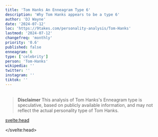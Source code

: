 ```yaml
---
title: 'Tom Hanks An Enneagram Type 6'
description: 'Why Tom Hanks appears to be a type 6'
author: 'DJ Wayne'
date: '2024-07-12'
loc: 'https://9takes.com/personality-analysis/Tom-Hanks'
lastmod: '2024-07-12'
changefreq: 'monthly'
priority: '0.6'
published: false
enneagram: 6
type: ['celebrity']
person: 'Tom-Hanks'
wikipedia: ''
twitter: ''
instagram: ''
tiktok: ''
---
```


<!--
    childhood and upbringing
    first big success
    style habits and quirks that relate to their personality type
    stressful moments in their life and how they handled them
    comfort- moments in their life where they are doing well and killing it
-->
<!-- // keywords:  -->

<script>
	// import  PopCard  from "$lib/components/atoms/PopCard.svelte";
import BlogPurpose from '$lib/components/blog/BlogPurpose.svelte'
</script>

<div
	style="display: flex;
    justify-content: center;
    margin: 1rem 0;
	"
>
	<!-- <PopCard
		image={`/types/6s/${'Tom-Hanks'}.webp`}
		enneagramType={6}
		showIcon={false}
		displayText="Tom Hanks"
		subtext=""
	/> -->
</div>

> **Disclaimer** This analysis of Tom Hanks's Enneagram type is speculative, based on publicly available information, and may not reflect the actual personality type of Tom Hanks.

<p class="firstLetter"></p>

<svelte:head>

<script type="application/ld+json">

</script>

</svelte:head>

<style lang="scss"></style>
